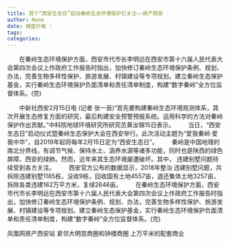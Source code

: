 ```yaml
---
title: 首个“西安生态日”启动秦岭生态环境保护引关注——房产西安
author: None
date: 楼盘价格 : 
tags: 
categories: 
---
```

　　在秦岭生态环境保护方面，西安市代市长李明远在西安市第十六届人民代表大会第四次会议上作政府工作报告时指出，加快修订秦岭生态环境保护条例、规划、办法，完善生物多样性保护、旅游发展、村镇建设等专项规划。建立秦岭生态保护基金，实行秦岭生态环境保护负面清单和责任清单制度，构建“数字秦岭”全方位监督体系。(完)
<!-- more -->
　　中新社西安2月15日电 (记者 张一辰)“首先要构建秦岭生态环境观测体系，其次开展生态修复方面的研究，最后构建安全预警预报系统。运用科学的方法对秦岭保护作出贡献。”中科院地球环境研究所研究员黄汝锦15日表示。
　　当日，“西安生态日”启动仪式暨秦岭生态保护大会在西安举行。此次活动主题为“爱我秦岭·爱我中华”，自2019年起将每年2月15日定为“西安生态日”。
　　秦岭是中国地理的南北分界线，有调节气候、保持水土、涵养水源等诸多功能，同时也是陕西的绿色屏障、西安的绿肺。然而，近年来其生态环境屡遭破坏。其中，
违建别墅问题持续受到各方关注。
　　西安官方公布的数据显示，2018年整治
违建别墅问题，共拆除违建别墅1185栋，没收9栋，回收国有土地4557亩，退还集体土地3257亩，拆除各类违建162万平方米，复绿2646亩。
　　在秦岭生态环境保护方面，西安市代市长李明远在西安市第十六届人民代表大会第四次会议上作政府工作报告时指出，加快修订秦岭生态环境保护条例、规划、办法，完善生物多样性保护、旅游发展、村镇建设等专项规划。建立秦岭生态保护基金，实行秦岭生态环境保护负面清单和责任清单制度，构建“数字秦岭”全方位监督体系。(完)
                        
                        
                        
                        
                                        
                    
                    
                
                    
                    
                    
                
                    
                
凤凰网房产西安站
紧邻大明宫商圈和钟楼商圈
上万平米的配套商业
	                        
	                    
	                        
	                    
